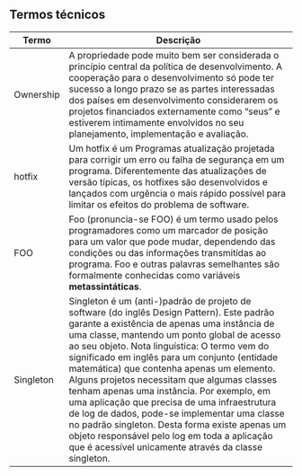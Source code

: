 ## Termos técnicos

| Termo | Descrição |
| ------ | ------ |
| Ownership | A propriedade pode muito bem ser considerada o princípio central da política de desenvolvimento. A cooperação para o desenvolvimento só pode ter sucesso a longo prazo se as partes interessadas dos países em desenvolvimento considerarem os projetos financiados externamente como “seus” e estiverem intimamente envolvidos no seu planejamento, implementação e avaliação.|
| hotfix | Um hotfix é um Programas atualização projetada para corrigir um erro ou falha de segurança em um programa. Diferentemente das atualizações de versão típicas, os hotfixes são desenvolvidos e lançados com urgência o mais rápido possível para limitar os efeitos do problema de software. |
| FOO | Foo (pronuncia-se FOO) é um termo usado pelos programadores como um marcador de posição para um valor que pode mudar, dependendo das condições ou das informações transmitidas ao programa. Foo e outras palavras semelhantes são formalmente conhecidas como variáveis **metassintáticas**. |
| Singleton | Singleton é um (anti-)padrão de projeto de software (do inglês Design Pattern). Este padrão garante a existência de apenas uma instância de uma classe, mantendo um ponto global de acesso ao seu objeto. Nota linguística: O termo vem do significado em inglês para um conjunto (entidade matemática) que contenha apenas um elemento. Alguns projetos necessitam que algumas classes tenham apenas uma instância. Por exemplo, em uma aplicação que precisa de uma infraestrutura de log de dados, pode-se implementar uma classe no padrão singleton. Desta forma existe apenas um objeto responsável pelo log em toda a aplicação que é acessível unicamente através da classe singleton. |
